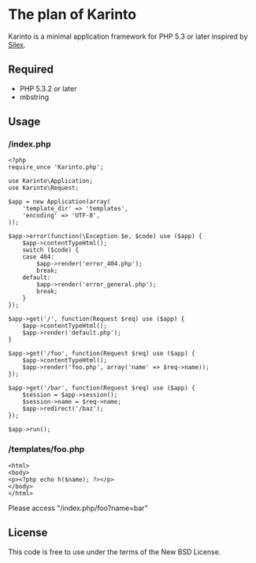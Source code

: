 # The plan of Karinto

Karinto is a minimal application framework for PHP 5.3 or later inspired by [Silex](http://silex.sensiolabs.org/).

## Required

 * PHP 5.3.2 or later
 * mbstring

## Usage

### /index.php

    <?php
    require_once 'Karinto.php';
    
    use Karinto\Application;
    use Karinto\Request;
    
    $app = new Application(array(
        'template_dir' => 'templates',
        'encoding' => 'UTF-8',
    ));
    
    $app->error(function(\Exception $e, $code) use ($app) {
        $app->contentTypeHtml();
        switch ($code) {
        case 404:
            $app->render('error_404.php');
            break;
        default:
            $app->render('error_general.php');
            break;
        }
    });
    
    $app->get('/', function(Request $req) use ($app) {
        $app->contentTypeHtml();
        $app->render('default.php');
    }
    
    $app->get('/foo', function(Request $req) use ($app) {
        $app->contentTypeHtml();
        $app->render('foo.php', array('name' => $req->name));
    });
    
    $app->get('/bar', function(Request $req) use ($app) {
        $session = $app->session();
        $session->name = $req->name;
        $app->redirect('/baz');
    });
    
    $app->run();

### /templates/foo.php

    <html>
    <body>
    <p><?php echo h($name); ?></p>
    </body>
    </html>

Please access "/index.php/foo?name=bar"

## License

This code is free to use under the terms of the New BSD License.

